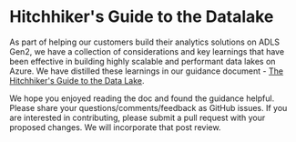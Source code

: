 # Hitchhiker's Guide to the Datalake

As part of helping our customers build their analytics solutions on ADLS Gen2, we have a collection of considerations and key learnings that have been effective in building highly scalable and performant data lakes on Azure. We have distilled these learnings in our guidance document - [The Hitchhiker's Guide to the Data Lake](Hitchhikers_Guide_to_the_Datalake.md).

We hope you enjoyed reading the doc and found the guidance helpful. Please share your questions/comments/feedback as GitHub issues. If you are interested in contributing, please submit a pull request with your proposed changes. We will incorporate that post review.
